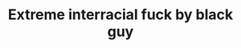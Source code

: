 ---
layout: post
title: Extreme interracial fuck by black guy
duration: '05:04'
view: 128
rate: 2
video: 'https://flashservice.xvideos.com/embedframe/2596754'
category: 
 - black
tags: 
 - big-black-cock
priority: 0.9
changefreq: daily
---